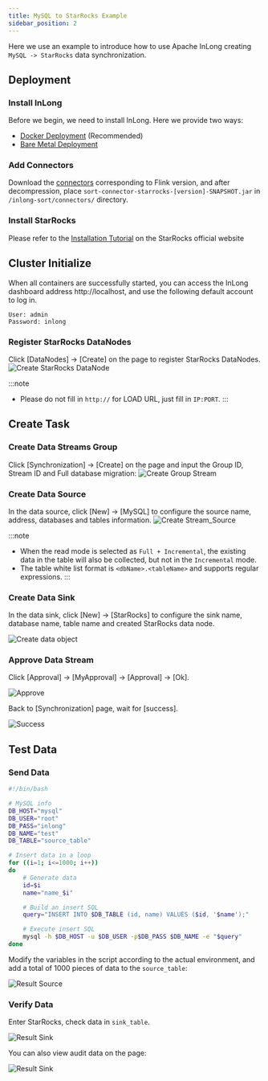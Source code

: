 ```yaml
---
title: MySQL to StarRocks Example
sidebar_position: 2
---
```


Here we use an example to introduce how to use Apache InLong creating `MySQL -> StarRocks` data synchronization.

## Deployment
### Install InLong

Before we begin, we need to install InLong. Here we provide two ways:
- [Docker Deployment](deployment/docker.md) (Recommended)
- [Bare Metal Deployment](deployment/bare_metal.md)

### Add Connectors

Download the [connectors](https://inlong.apache.org/downloads/) corresponding to Flink version, and after decompression, place `sort-connector-starrocks-[version]-SNAPSHOT.jar` in `/inlong-sort/connectors/` directory.

### Install StarRocks
Please refer to the [Installation Tutorial](https://docs.starrocks.io/docs/quick_start/) on the StarRocks official website

## Cluster Initialize
When all containers are successfully started, you can access the InLong dashboard address http://localhost, and use the following default account to log in.
```properties
User: admin
Password: inlong
```

### Register StarRocks DataNodes
Click [DataNodes] -> [Create] on the page to register StarRocks DataNodes.
![Create StarRocks DataNode](img/mysql_starrocks/create_starrocks_datanode.png)

:::note
- Please do not fill in `http://` for LOAD URL, just fill in `IP:PORT`.
:::

## Create Task
### Create Data Streams Group
Click [Synchronization] → [Create] on the page and input the Group ID, Stream ID and Full database migration:
![Create Group Stream](img/mysql_starrocks/create_group_stream.png)

### Create Data Source
In the data source, click [New] → [MySQL] to configure the source name, address, databases and tables information.
![Create Stream_Source](img/mysql_starrocks/create_source.png)

:::note
- When the read mode is selected as `Full + Incremental`, the existing data in the table will also be collected, but not in the `Incremental` mode.
- The table white list format is `<dbName>.<tableName>` and supports regular expressions.
:::

### Create Data Sink
In the data sink, click [New] → [StarRocks] to configure the sink name, database name, table name and created StarRocks data node.

![Create data object](img/mysql_starrocks/create_sink.png)

### Approve Data Stream
Click [Approval] -> [MyApproval] -> [Approval] -> [Ok].

![Approve](img/mysql_starrocks/approve.png)

Back to [Synchronization] page, wait for [success].

![Success](img/mysql_starrocks/success.png)

## Test Data
### Send Data
```bash
#!/bin/bash

# MySQL info
DB_HOST="mysql"
DB_USER="root"
DB_PASS="inlong"
DB_NAME="test"
DB_TABLE="source_table"

# Insert data in a loop
for ((i=1; i<=1000; i++))
do
    # Generate data
    id=$i
    name="name_$i"

    # Build an insert SQL
    query="INSERT INTO $DB_TABLE (id, name) VALUES ($id, '$name');"

    # Execute insert SQL
    mysql -h $DB_HOST -u $DB_USER -p$DB_PASS $DB_NAME -e "$query"
done
```

Modify the variables in the script according to the actual environment, and add a total of 1000 pieces of data to the `source_table`:

![Result Source](img/mysql_starrocks/result_source.png)

### Verify Data
Enter StarRocks, check data in `sink_table`.

![Result Sink](img/mysql_starrocks/result_sink.png)

You can also view audit data on the page:

![Result Sink](img/mysql_starrocks/audit_starrocks.png)